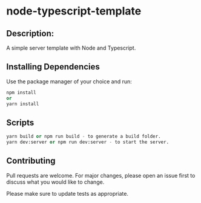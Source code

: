 # node-typescript-template

## Description:

A simple server template with Node and Typescript.

## Installing Dependencies

Use the package manager of your choice and run:

```python
npm install
or
yarn install
```

## Scripts

```python
yarn build or npm run build - to generate a build folder.
yarn dev:server or npm run dev:server - to start the server.
```

## Contributing
Pull requests are welcome. For major changes, please open an issue first to discuss what you would like to change.

Please make sure to update tests as appropriate.
